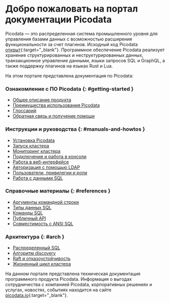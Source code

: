 # Добро пожаловать на портал документации Picodata
Picodata — это распределенная система промышленного уровня для
управления базами данных с возможностью расширения функциональности за
счет плагинов. Исходный код Picodata
[открыт](https://git.picodata.io/picodata/picodata){:target="_blank"}.
Программное обеспечение Picodata реализует хранение структурированных и
неструктурированных данных, транзакционное управление данными, языки
запросов SQL и GraphQL, а также поддержку плагинов на языках Rust и Lua.

На этом портале представлена документация по Picodata:


### Ознакомление с ПО Picodata {: #getting-started }
* [Общее описание продукта](general/description)
* [Преимущества использования Picodata](general/benefits)
* [Глоссарий](general/glossary)
* [Обратная связь и получение помощи](general/feedback)

### Инструкции и руководства {: #manuals-and-howtos }
* [Установка Picodata](tutorials/install)
* [Запуск кластера](tutorials/deploy_on_hosts)
* [Мониторинг кластера](tutorials/monitoring)
* [Подключение и работа в консоли](tutorials/tutorial_first_steps)
* [Работа в веб-интерфейсе](tutorials/tutorial_webui)
* [Авторизация с помощью LDAP](tutorials/auth_ldap)
* [Пользователи, привилегии и роли](tutorials/tutorial_users)
* [Работа с данными SQL](tutorials/tutorial_data)

### Справочные материалы {: #references }
* [Аргументы командной строки](references/cli)
* [Типы данных SQL](references/datatypes)
* [Команды SQL](references/queries)
* [Публичный API](references/api)
* [Совместимость с ANSI SQL](references/reference)

### Архитектура {: #arch }
* [Распределенный SQL](architecture/broadcasted_sql)
* [Алгоритм discovery](architecture/discovery)
* [Raft и отказоустойчивость](architecture/raft_voters)
* [Жизненный цикл кластера](architecture/clustering)

<!-- План на развитие структуры документации:
### Ознакомление с ПО Picodata
* [Основные концепции](concepts)

### Инструкции и руководства
* Кластер в контейнерной среде
* Кластер с использованием Ansible
* Подключение и работа в веб-интерфейсе
* Управление пользователями и привилегиями
* Разработка плагинов
* Аварийное восстановление
* Резервное копирование
* Обновление Picodata

### Справочные материалы
* Справочник настроек

### Администрирование {: #admin }
* Использование журнала безопасности
* Перечень событий безопасности

### Архитектура
* Схема данных: таблицы, индексы
* Отказоустойчивость и репликация
* Масштабирование
* Алгоритм Raft
* Bootstrap
* Идентификация и аутентификация
* Управление доступом (авторизация) -->

На данном портале представлена техническая документация программного
продукта Picodata. Информация о выгодах сотрудничества с компанией
Picodata, корпоративных решениях и услугах, новостях, событиях находится
на сайте [picodata.io](https://www.picodata.io){:target="_blank"}.

<a style="display: none" href="https://hits.seeyoufarm.com"><img src="https://hits.seeyoufarm.com/api/count/incr/badge.svg?url=https%3A%2F%2Fdocs.picodata.io%2Fpicodata%2F&count_bg=%2379C83D&title_bg=%23555555&icon=&icon_color=%23E7E7E7&title=hits&edge_flat=false"/></a>
